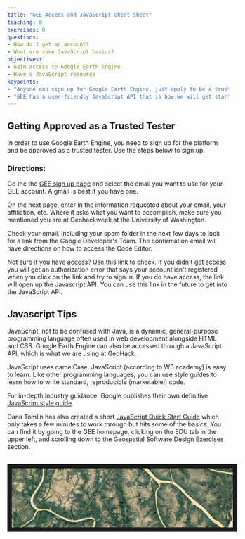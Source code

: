 ```yaml
---
title: "GEE Access and JavaScript Cheat Sheet"
teaching: 0
exercises: 0
questions:
- How do I get an account?
- What are some JavaScript basics?
objectives:
- Gain access to Google Earth Engine
- Have a JavaScript resource
keypoints:
- "Anyone can sign up for Google Earth Engine, just apply to be a trusted tester."
- "GEE has a user-friendly JavaScript API that is how we will get started. JavaScript is a programming language that is also widely used in web development."
---
```

## Getting Approved as a Trusted Tester

In order to use Google Earth Engine, you need to sign up for the platform and be approved as a trusted tester. Use the steps below to sign up.

### Directions:

Go the the [GEE sign up page](https://signup.earthengine.google.com/#!/) and select the email you want to use for your GEE account. A gmail is best if you have one.

On the next page, enter in the information requested about your email, your affiliation, etc. Where it asks what you want to accomplish, make sure you mentioned you are at Geohackweek at the University of Washington.

Check your email, including your spam folder in the next few days to look for a link from the Google Developer's Team. The confirmation email will have directions on how to access the Code Editor.

Not sure if you have access? Use [this link](https://code.earthengine.google.com/) to check. If you didn't get access you will get an authorization error that says your account isn't registered when you click on the link and try to sign in. If you do have access, the link will open up the Javascript API. You can use this link in the future to get into the JavaScript API.

## Javascript Tips

JavaScript, not to be confused with Java, is a dynamic, general-purpose programming language often used in web development alongside HTML and CSS. Google Earth Engine can also be accessed through a JavaScript API, which is what we are using at GeoHack.

JavaScript uses camelCase. JavaScript (according to W3 academy) is easy to learn. Like other programming languages, you can use style guides to learn how to write standard, reproducible (marketable!) code.

For in-depth industry guidance, Google publishes their own definitive [JavaScript style guide](http://google.github.io/styleguide/jsguide.html).

Dana Tomlin has also created a short [JavaScript Quick Start Guide](https://drive.google.com/file/d/0B3H1GYZLzLKCckwwVjZfVmdPNDA/view) which only takes a few minutes to work through but hits some of the basics. You can find it by going to the GEE homepage, clicking on the EDU tab in the upper left, and scrolling down to the Geospatial Software Design Exercises section.

<br>
<img src="../fig/00_spaceland.png" border = "10">
<br><br>
